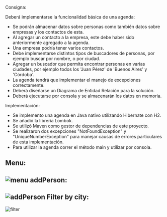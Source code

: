 Consigna:

Deberá implementarse la funcionalidad básica de una agenda:
- Se podrán almacenar datos sobre personas como también datos sobre empresas y los contactos de esta.
- Al agregar un contacto a la empresa, este debe haber sido anteriormente agregado a la agenda. 
- Una empresa podría tener varios contactos.
- Debe implementarse distintos tipos de buscadores de personas, por ejemplo buscar por nombre, o por ciudad.
- Agregar un buscador que permita encontrar personas en varias ciudades, por ejemplo todos los 'Juan Pérez' de 'Buenos Aires' y 'Córdoba'.
- La agenda tendrá que implementar el manejo de excepciones correctamente.
- Deberá diseñarse un Diagrama de Entidad Relación para la solución.
- Deberá ejecutarse por consola y se almacenarán los datos en memoria.

Implementación:

- Se implemento una agenda en Java nativo utilizando Hibernate con H2.
- Se añadió la librería Lombok.
- Se utilizó Maven como gestor de dependencias de este proyecto.
- Se realizaron dos excepciones "NotFoundException" y "UniqueNumberException" para manejar causas de errores particulares de esta implementación.
- Para utilizar la agenda correr el método main y utilizar por consola.

Menu:
-
![menu](https://i.gyazo.com/d2069b45a06139a451cc20f06b6620a6.png "menu")
addPerson:<br/>
-
![addPerson](https://i.gyazo.com/2be94b639ff7ed2dafbcfada3ab9b220.png "addPerson")
Filter by city:<br/>
-

![filter](https://i.gyazo.com/18e5e3eddd1169b1cb00ce05d18e97d4.png "filter")
